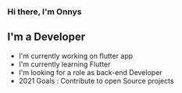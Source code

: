 ### Hi there, I'm Onnys

## I'm a Developer
- I'm currently working on flutter app
- I'm currently learning Flutter
- I'm looking for a role as back-end Developer
- 2021 Goals : Contribute to open Source projects
